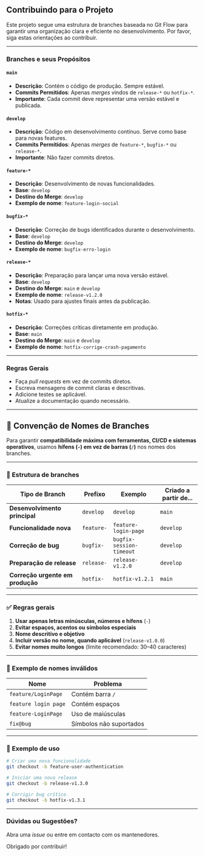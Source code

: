 ## Contribuindo para o Projeto

Este projeto segue uma estrutura de branches baseada no Git Flow para garantir uma organização clara e eficiente no desenvolvimento. Por favor, siga estas orientações ao contribuir.

---

### Branches e seus Propósitos

#### `main`
- **Descrição**: Contém o código de produção. Sempre estável.
- **Commits Permitidos**: Apenas *merges* vindos de `release-*` ou `hotfix-*`.
- **Importante**: Cada commit deve representar uma versão estável e publicada.

#### `develop`
- **Descrição**: Código em desenvolvimento contínuo. Serve como base para novas features.
- **Commits Permitidos**: Apenas *merges* de `feature-*`, `bugfix-*` ou `release-*`.
- **Importante**: Não fazer commits diretos.

#### `feature-*`
- **Descrição**: Desenvolvimento de novas funcionalidades.
- **Base**: `develop`
- **Destino do Merge**: `develop`
- **Exemplo de nome**: `feature-login-social`

#### `bugfix-*`
- **Descrição**: Correção de bugs identificados durante o desenvolvimento.
- **Base**: `develop`
- **Destino do Merge**: `develop`
- **Exemplo de nome**: `bugfix-erro-login`

#### `release-*`
- **Descrição**: Preparação para lançar uma nova versão estável.
- **Base**: `develop`
- **Destino do Merge**: `main` e `develop`
- **Exemplo de nome**: `release-v1.2.0`
- **Notas**: Usado para ajustes finais antes da publicação.

#### `hotfix-*`
- **Descrição**: Correções críticas diretamente em produção.
- **Base**: `main`
- **Destino do Merge**: `main` e `develop`
- **Exemplo de nome**: `hotfix-corrige-crash-pagamento`

---

### Regras Gerais
- Faça *pull requests* em vez de commits diretos.
- Escreva mensagens de commit claras e descritivas.
- Adicione testes se aplicável.
- Atualize a documentação quando necessário.

---

## 🔭 Convenção de Nomes de Branches

Para garantir **compatibilidade máxima com ferramentas, CI/CD e sistemas operativos**, usamos **hífens (`-`) em vez de barras (`/`)** nos nomes dos branches.

---

### 📁 Estrutura de branches

| Tipo de Branch                        | Prefixo      | Exemplo                     | Criado a partir de... |
|---------------------------------------|--------------|-----------------------------|-----------------------|
| **Desenvolvimento principal**         | `develop`    | `develop`                   | `main`                |
| **Funcionalidade nova**               | `feature-`   | `feature-login-page`        | `develop`             |
| **Correção de bug**                   | `bugfix-`    | `bugfix-session-timeout`    | `develop`             |
| **Preparação de release**             | `release-`   | `release-v1.2.0`            | `develop`             |
| **Correção urgente em produção**      | `hotfix-`    | `hotfix-v1.2.1`             | `main`                |

---

### ✅ Regras gerais

1. **Usar apenas letras minúsculas, números e hífens** (`-`)
2. **Evitar espaços, acentos ou símbolos especiais**
3. **Nome descritivo e objetivo**
4. **Incluir versão no nome, quando aplicável** (`release-v1.0.0`)
5. **Evitar nomes muito longos** (limite recomendado: 30–40 caracteres)

---

### 🚫 Exemplo de nomes inválidos

| Nome                  | Problema                 |
|-----------------------|--------------------------|
| `feature/LoginPage`   | Contém barra `/`         |
| `feature login page`  | Contém espaços           |
| `feature-LoginPage`   | Uso de maiúsculas        |
| `fix@bug`             | Símbolos não suportados  |

---

### 📌 Exemplo de uso

```bash
# Criar uma nova funcionalidade
git checkout -b feature-user-authentication

# Iniciar uma nova release
git checkout -b release-v1.3.0

# Corrigir bug crítico
git checkout -b hotfix-v1.3.1
```

---

### Dúvidas ou Sugestões?
Abra uma *issue* ou entre em contacto com os mantenedores.

Obrigado por contribuir!
